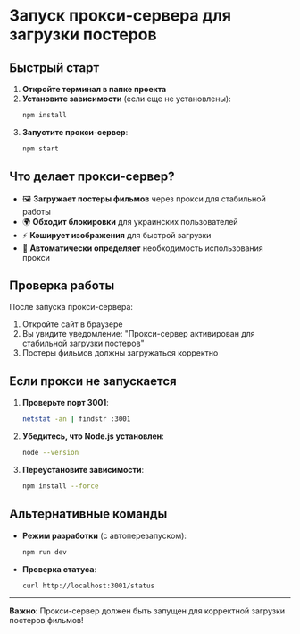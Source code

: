 # Запуск прокси-сервера для загрузки постеров

## Быстрый старт

1. **Откройте терминал в папке проекта**
2. **Установите зависимости** (если еще не установлены):
   ```bash
   npm install
   ```
3. **Запустите прокси-сервер**:
   ```bash
   npm start
   ```

## Что делает прокси-сервер?

- 🖼️ **Загружает постеры фильмов** через прокси для стабильной работы
- 🌍 **Обходит блокировки** для украинских пользователей
- ⚡ **Кэширует изображения** для быстрой загрузки
- 🔄 **Автоматически определяет** необходимость использования прокси

## Проверка работы

После запуска прокси-сервера:
1. Откройте сайт в браузере
2. Вы увидите уведомление: "Прокси-сервер активирован для стабильной загрузки постеров"
3. Постеры фильмов должны загружаться корректно

## Если прокси не запускается

1. **Проверьте порт 3001**:
   ```bash
   netstat -an | findstr :3001
   ```
2. **Убедитесь, что Node.js установлен**:
   ```bash
   node --version
   ```
3. **Переустановите зависимости**:
   ```bash
   npm install --force
   ```

## Альтернативные команды

- **Режим разработки** (с автоперезапуском):
  ```bash
  npm run dev
  ```
- **Проверка статуса**:
  ```bash
  curl http://localhost:3001/status
  ```

---

**Важно**: Прокси-сервер должен быть запущен для корректной загрузки постеров фильмов!

